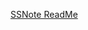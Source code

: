 [SSNote ReadMe](https://docs.google.com/document/d/1umMk43NiullIv7SXyvZwXrK61XnOK89CmbxJy1PxmSo/edit?usp=sharing)
